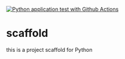 [![Python application test with Github Actions](https://github.com/josh-arrabaca/scaffold/actions/workflows/main.yml/badge.svg)](https://github.com/josh-arrabaca/scaffold/actions/workflows/main.yml)

# scaffold
this is a project scaffold for Python
